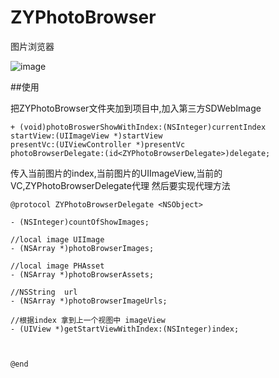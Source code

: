 # ZYPhotoBrowser
图片浏览器

![image](https://github.com/zhuyongqing/ZYPhotoBrowser/raw/master/ZYPhotoBrowser/browser.gif)

##使用

把ZYPhotoBrowser文件夹加到项目中,加入第三方SDWebImage
```obj-c
+ (void)photoBroswerShowWithIndex:(NSInteger)currentIndex
startView:(UIImageView *)startView
presentVc:(UIViewController *)presentVc
photoBrowserDelegate:(id<ZYPhotoBrowserDelegate>)delegate;
```
传入当前图片的index,当前图片的UIImageView,当前的VC,ZYPhotoBrowserDelegate代理
然后要实现代理方法

```obj-c
@protocol ZYPhotoBrowserDelegate <NSObject>

- (NSInteger)countOfShowImages;

//local image UIImage
- (NSArray *)photoBrowserImages;

//local image PHAsset
- (NSArray *)photoBrowserAssets;

//NSString  url
- (NSArray *)photoBrowserImageUrls;

//根据index 拿到上一个视图中 imageView
- (UIView *)getStartViewWithIndex:(NSInteger)index;



@end
```

